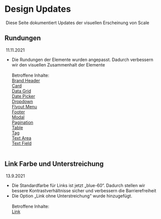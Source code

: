 # Design Updates

​
Diese Seite dokumentiert Updates der visuellen Erscheinung von Scale
​
​
​

## Rundungen

​
11.11.2021
​

- Die Rundungen der Elemente wurden angepasst. Dadurch verbessern wir den visuellen Zusammenhalt der Elemente  
   ​<br>
  Betroffene Inhalte: ​<br>
  [Brand Header](./?path=/docs/components-brand-header-navigation--standard)  
  [Card](/?path=/docs/components-card--standard)  
  [Data Grid](./?path=/docs/components-data-grid--standard)  
  [Date Picker](./?path=/docs/components-date-picker--standard)  
  [Dropdown](./?path=/docs/components-dropdown--standard)  
  [Flyout Menu](./?path=/docs/components-flyout-menu--standard)  
  [Footer](./?path=/docs/components-footer--standard)  
  [Modal](./?path=/docs/components-modal--standard)  
  [Pagination](./?path=/docs/components-pagination--standard)  
  [Table](./?path=/docs/components-table--standard)  
  [Tag](./?path=/docs/components-tag--standard)  
  [Text Area](./?path=/docs/components-text-area--standard)  
  [Text Field](./?path=/docs/components-text-field--standard)  
   ​
  ​
  ​

## Link Farbe und Unterstreichung

​
13.9.2021
​

- Die Standardfarbe für Links ist jetzt „blue-60“. Dadurch stellen wir bessere Kontrastverhältnisse sicher und verbessern die Barrierefreiheit
- Die Option „Link ohne Unterstreichung“ wurde hinzugefügt.  
   ​<br>
  Betroffene Inhalte: <br>
  [Link](./?path=/docs/components-link--standard)
